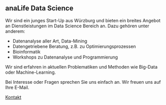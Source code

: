 ## anaLife Data Science





<!---<img src="img/R_code.jpg" style="float:right" width="250px">--->

Wir sind ein junges Start-Up aus Würzburg und bieten ein breites Angebot an Dienstleistungen im Data Science Bereich an.
Dazu gehören unter anderem:

- Datenanalyse aller Art, Data-Mining
- Datengetriebene Beratung, z.B. zu Optimierungsprozessen
- Bioinformatik
- Workshops zu Datenanalyse und Programmierung

Wir sind erfahren in aktuellen Problematiken und Methoden wie Big-Data oder Machine-Learning.

Bei Interesse oder Fragen sprechen Sie uns einfach an. Wir freuen uns auf Ihre E-Mail.


<a href="mailto:info@analife.de" id="contact" class="contact_button"> Kontakt </a>


<!---
<img src="img/R_code.jpg" width="100%">


### Analysis service

You have a dataset and want to learn something from it?
We are here to help! [Contact us](mailto:info@analife.de)
for an individual offer.

### Data Driven Consulting

We can help you optimizing your buisness.

- Reduce storage and logistics cost by predicting your future sales.
- Improve your sales by analysing who buys what
- Streamline processes by predicting dead ends

[Contact us](mailto:info@analife.de) for your potential.

### Bioinformatics

We offer various bioinformatic services. Some examples are

- Analysis of genome and transcriptome sequencing data
- Metagenomics
- Differential gene expression analysis
- Quantitative genetics
- Ecosystem modeling

[Contact us](mailto:info@analife.de) with your research questions.


### Courses

Want to learn more about data analysis, Linux/Unix or programming?
We offer courses of various length and levels.
[Contact us](mailto:info@analife.de) if you are interested in learning more.
-->

